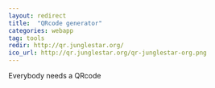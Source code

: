 ```yaml
---
layout: redirect
title:  "QRcode generator"
categories: webapp
tag: tools
redir: http://qr.junglestar.org/
ico_url: http://qr.junglestar.org/qr-junglestar-org.png
---
```


Everybody needs a QRcode
